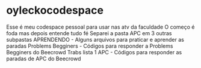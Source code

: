 # oyleckocodespace
Esse é meu codespace pessoal para usar nas atv da faculdade
O começo é foda mas depois entende tudo fé
Separei a pasta APC em 3 outras subpastas
APRENDENDO - Alguns arquivos para praticar e aprender as paradas
Problems Begginers - Códigos para responder a Problems Begginers do Beecrowd
Trabs lista 1 APC - Códigos para responder as paradas de APC do Beecrowd